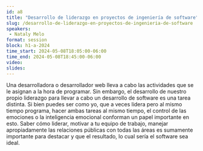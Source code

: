 ```yaml
---
id: a8
title: "Desarrollo de liderazgo en proyectos de ingeniería de software"
slug: /desarrollo-de-liderazgo-en-proyectos-de-ingenieria-de-software
speakers:
 - Nataly Melo
format: session
block: h1-a-2024
time_start: 2024-05-08T18:05:00-06:00
time_end: 2024-05-08T18:45:00-06:00
video:
slides:
---
```


Una desarrolladora o desarrollador web lleva a cabo las actividades que se le asignan a la hora de programar. Sin embargo, el desarrollo de nuestro propio liderazgo para llevar a cabo un desarrollo de software es una tarea distinta. Si bien puedes ser como yo, que a veces lidera pero al mismo tiempo programa, hacer ambas tareas al mismo tiempo, el control de las emociones o la inteligencia emocional conforman un papel importante en esto. Saber cómo liderar, motivar a tu equipo de trabajo, manejar apropiadamente las relaciones públicas con todas las áreas es sumamente importante para destacar y que el resultado, lo cual sería el software sea ideal.